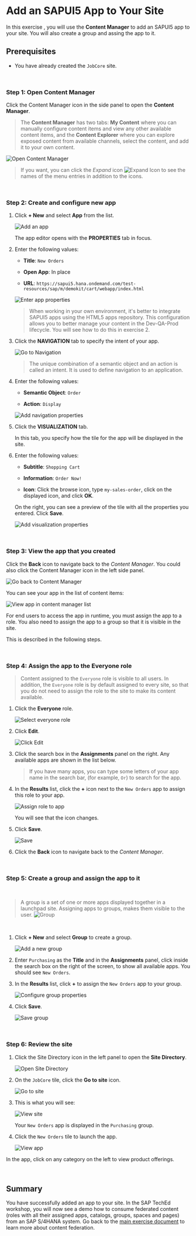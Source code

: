 # Add an SAPUI5 App to Your Site

In this exercise , you will use the **Content Manager** to add an SAPUI5 app to your  site. You will also create a group and assing the app to it.

## Prerequisites
 - You have already created the `JobCore` site.  

<br>

### Step 1: Open Content Manager

 Click the Content Manager icon in the side panel to open the **Content Manager**.

>The **Content Manager** has two tabs: **My Content** where you can manually configure content items and view any other available content items, and the **Content Explorer** where you can explore exposed content from available channels, select the content, and add it to your own content.

  ![Open Content Manager](images/4a-content-manager.png)
  
  > If you want, you can click the *Expand* icon ![Expand Icon](images/5-Expand.png) to see the names of the menu entries in addition to the icons.

<br>

### Step 2: Create and configure new app

1.  Click **+ New** and select **App** from the list.  

    ![Add an app](images/5a-new-app.png)


    The app editor opens with the **PROPERTIES** tab in focus.

2. Enter the following values:

    * **Title**: `New Orders`

    * **Open App**: In place

    * **URL**:  `https://sapui5.hana.ondemand.com/test-resources/sap/m/demokit/cart/webapp/index.html`

    ![Enter app properties](images/5b-app-properties.png)

    >When working in your own environment, it's better to integrate SAPUI5 apps using the HTML5 apps repository. This configuration allows you to better manage your content in the Dev-QA-Prod lifecycle. You will see how to do this in exercise 2.

3. Click the **NAVIGATION** tab to specify the intent of your app.

    ![Go to Navigation](images/5c-go-to-navigation.png)

    > The unique combination of a semantic object and an action is called an intent. It is used to define navigation to an application.

4. Enter the following values:

    * **Semantic Object**: `Order`

    * **Action**: `Display`

    ![Add navigation properties](images/5d-navigation-props.png)

5. Click the **VISUALIZATION** tab.

    In this tab, you specify how the tile for the app will be displayed in the site.

6. Enter the following values:

      * **Subtitle**: `Shopping Cart `

      * **Information**:  `Order Now!`

      * **Icon**: Click the browse icon, type `my-sales-order`, click on the displayed icon, and click **OK**.

      On the right, you can see a preview of the tile with all the properties you entered.
      Click **Save**.

    ![Add visualization properties](images/6a-visualization.png)

<br>

### Step 3: View the app that you created

Click the **Back** icon to navigate back to the *Content Manager*. You could also click the Content Manager icon in the left side panel.

  ![Go back to Content Manager](images/7a-back-to-content-manager.png)

You can see your app in the list of content items:

![View app in content manager list](images/8a-view-app.png)

For end users to access the app in runtime, you must assign the app to a role. You also need to assign the app to a group so that it is visible in the site.

This is described in the following steps.

<br>

### Step 4: Assign the app to the Everyone role


>Content assigned to the `Everyone` role is visible to all users. In addition, the `Everyone` role is by default assigned to every site, so that you do not need to assign the role to the site to make its content available.

1. Click the **Everyone** role.

    ![Select everyone role](images/9a-everyone-role.png)

2. Click **Edit**.

    ![Click Edit](images/10a-edit.png)

3. Click the search box in the **Assignments** panel on the right. Any available apps are shown in the list below.

    >If you have many apps, you can type some letters of your app name in the search bar, (for example, `Or`) to search for the app.

4. In the **Results** list, click the **+** icon next to the `New Orders` app to assign this role to your app.

    ![Assign role to app](images/11a-assign-role.png)

    You will see that the icon changes.

5. Click **Save**.

    ![Save](images/12a-save.png)
    
6. Click the **Back** icon to navigate back to the *Content Manager*. 

<br>

### Step 5: Create a group and assign the app to it

<br>

>A group is a set of one or more apps displayed together in a launchpad site.
 Assigning apps to groups, makes them visible to the user.
   ![Group](images/13a-group.png)
   
<br>

1. Click **+ New** and select **Group** to create a group.

    ![Add a new group](images/14a-new-group.png)

2. Enter `Purchasing` as the **Title** and in the **Assignments** panel, click inside the search box on the right of the screen, to show all available apps. You should see `New Orders`.

3. In the **Results** list, click **+** to assign the `New Orders` app to your group.

    ![Configure group properties](images/17a-configure-group.png)

4. Click **Save**.

    ![Save group](images/18a-save.png)

<br>

### Step 6: Review the site

1. Click the Site Directory icon in the left panel to open the **Site Directory**.

    ![Open Site Directory](images/19a-to-site-directory.png)

2. On the `JobCore` tile, click the **Go to site** icon.

    ![Go to site](images/20a-open-site.png)

3. This is what you will see:

    ![View site](images/21a-JobCore-site.png)

    Your `New Orders` app is displayed in the `Purchasing` group.
    

4. Click the `New Orders` tile to launch the app. 

   ![View app](images/22a-new-orders-app.png)

In the app, click on any category on the left to view product offerings.

<br>

## Summary

You have successfully added an app to your site. In the SAP TechEd workshop, you will now see a demo how to consume federated content (roles with all their assigned apps, catalogs, groups, spaces and pages) from an SAP S/4HANA system. Go back to the [main exercise document](../../README.md) to learn more about content federation.
